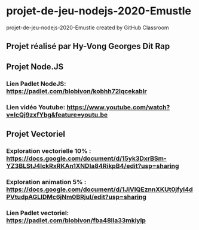 # projet-de-jeu-nodejs-2020-Emustle
projet-de-jeu-nodejs-2020-Emustle created by GitHub Classroom

## Projet réalisé par Hy-Vong Georges Dit Rap

## Projet Node.JS

### Lien Padlet NodeJS: https://padlet.com/blobivon/kobhh72lqcekablr
### Lien vidéo Youtube: https://www.youtube.com/watch?v=IcQj9zxfYbg&feature=youtu.be

## Projet Vectoriel

### Exploration vectorielle 10% : https://docs.google.com/document/d/15yk3DxrBSm-YZ3BLStJ4IckRxRKAn1XNDIa84RikpB4/edit?usp=sharing
### Exploration animation 5% : https://docs.google.com/document/d/1JiVlQEznnXKUt0jfyI4dPVtudpAGLIDMc6jNm0BRjuI/edit?usp=sharing


### Lien Padlet vectoriel: https://padlet.com/blobivon/fba48lla33mkiylp
